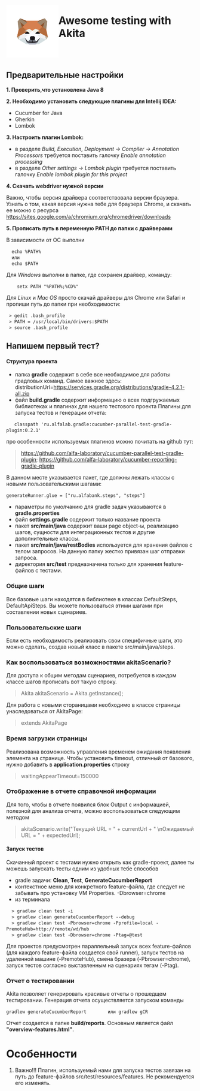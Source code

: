 <img align="left" width="140" height="140" title="akita"
     src="https://github.com/alfa-laboratory/akita/blob/master/akita.png" />

# Awesome testing with Akita
<br><br>
 
## Предварительные настройки

**1. Проверить,что установлена Java 8**

**2. Необходимо установить следующие плагины для Intellij IDEA:**

* Cucumber for Java
* Gherkin
* Lombok

**3. Настроить плагин Lombok:**

* в разделе *Build, Execution, Deployment -> Compiler -> Annotation Processors* требуется поставить галочку *Enable annotation processing*
* в разделе *Other settings -> Lombok plugin* требуется поставить галочку *Enable lombok plugin for this project*

**4. Скачать webdriver нужной версии**

Важно, чтобы версия драйвера соответствовала версии браузера.
Узнать о том, какая версия нужна тебе для браузера Chrome, и скачать ее можно с ресурса https://sites.google.com/a/chromium.org/chromedriver/downloads

**5. Прописать путь в переменную PATH до папки с драйверами**

В зависимости от ОС выполни
```
  echo %PATH%
  или
  echo $PATH
```

 Для *Windows* выполни в папке, где сохранен драйвер, команду:
```
    setx PATH "%PATH%;%CD%"
 ```

 Для *Linux* и *Mac OS*  просто скачай драйверы для Chrome или Safari и пропиши путь до папки при необходимости:
 ```
  > gedit .bash_profile
  > PATH = /usr/local/bin/drivers:$PATH
  > source .bash_profile
 ```

Напишем первый тест?
--------------------

#### Структура проекта

* папка **gradle** содержит в себе все необходимое для работы градловых команд.
      Самое важное здесь:
      distributionUrl=https://services.gradle.org/distributions/gradle-4.2.1-all.zip
* файл **build.gradle** содержит  информацию о всех подгружаемых библиотеках и плагинах для нашего тестового проекта
Плагины для запуска тестов и генерации отчета: 
```classpath 'ru.alfalab.gradle:cucumber-reporting-gradle-plugin:0.1.0'
   classpath 'ru.alfalab.gradle:cucumber-parallel-test-gradle-plugin:0.2.1' 
```
про особенности используемых плагинов можно почитать на github тут:
> https://github.com/alfa-laboratory/cucumber-parallel-test-gradle-plugin; 
> https://github.com/alfa-laboratory/cucumber-reporting-gradle-plugin

В данном месте указывается пакет, где должны лежать классы с новыми пользовательскими шагами:
```
generateRunner.glue = ["ru.alfabank.steps", "steps"]
```
* параметры по умолчанию для gradle задач указываются в **gradle.properties**
* файл **settings.gradle** содержит только название проекта
* пакет **src/main/java** содержит ваши page object-ы, реализацию шагов, сущности для интеграционных тестов и другие дополнительные классы.
* пакет **src/main/java/restBodies** используется для хранения файлов с телом запросов. На данную папку жестко привязан  шаг отправки запроса.
* директория  **src/test** предназначена только для хранения feature-файлов с тестами.

### Общие шаги
 Все базовые шаги находятся в библиотеке в классах DefaultSteps, DefaultApiSteps. Вы можете пользоваться этими шагами при составлении новых сценариев.
 
### Пользовательские шаги
 Если есть необходимость реализовать свои специфичные шаги, это можно сделать, создав новый класс в пакете src/main/java/steps. 

### Как воспользоваться возможностями akitaScenario?
Для доступа к общим методам сценариев, потребуется в каждом классе шагов прописать вот такую строку.

> Akita akitaScenario = Akita.getInstance();

Для работа с новыми стораницами необходимо в классе страницы унаследоваться от AkitaPage:

> extends AkitaPage

### Время загрузки страницы
Реализована возможность управления временем ожидания появления элемента на странице.
Чтобы установить timeout, отличный от базового, нужно добавить в **application.properties**
строку
> waitingAppearTimeout=150000

### Отображение в отчете справочной информации
Для того, чтобы в отчете появился блок  Output с информацией, полезной для анализа отчета, можно воспользоваться следующим методом

> akitaScenario.write("Текущий URL = " + currentUrl + " \nОжидаемый URL = " + expectedUrl);

#### Запуск тестов
Скачанный проект с тестами нужно открыть как gradle-проект, далее ты можешь запускать тесты одним
из удобных тебе способов
* gradle задачи:  **Clean**, **Test**, **GenerateCucumberReport**
* контекстное меню для конкретного feature-файла, где следует не забывать про установку VM Properties.
  -Dbrowser=chrome
* из терминала
 ```
   > gradlew clean test -i
   > gradlew clean generateCucumberReport --debug
   > gradlew clean test -Pbrowser=chrome -Pprofile=local -PremoteHub=http://remote/wd/hub
   > gradlew clean test -Dbrowser=chrome -Ptag=@test
  ```

  Для проектов предусмотрен параллельный запуск всех feature-файлов (для каждого feature-файла создается свой runner), запуск тестов на удаленной машине (-PremoteHub), смена бразера (-Pbrowser=chrome), запуск тестов согласно выставленным на сценариях тегам (-Ptag).
   
### Отчет о тестировании
   Akita позволяет генерировать красивые отчеты о прошедщем тестировании.
   Генерация отчета осуществляется запуском команды
   ```
   gradlew generateCucumberReport        или gradlew gCR
   ```

Отчет создается в папке  **build/reports**.  Основным является файл **"overview-features.html"**.

# Особенности 
1. Важно!!! Плагин, используемый нами для запуска тестов завязан на путь до feature-файлов  src/test/resources/features. Не рекомендуется его изменять.


